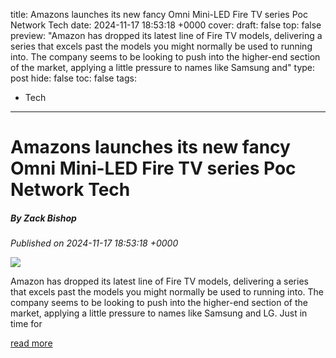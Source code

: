 title: Amazons launches its new fancy Omni Mini-LED Fire TV series Poc Network Tech
date: 2024-11-17 18:53:18 +0000
cover: 
draft: false
top: false
preview: "Amazon has dropped its latest line of Fire TV models, delivering a series that excels past the models you might normally be used to running into. The company seems to be looking to push into the higher-end section of the market, applying a little pressure to names like Samsung and"
type: post
hide: false
toc: false
tags:
  - Tech
---

# Amazons launches its new fancy Omni Mini-LED Fire TV series Poc Network Tech
##### By Zack Bishop
_Published on 2024-11-17 18:53:18 +0000_

![](https://www.pocnetwork.net/wp-content/zuploads/2024/11/Amazon-Fire-TV-Omni-Mini-LED-Series-jpg.webp)

Amazon has dropped its latest line of Fire TV models, delivering a series that excels past the models you might normally be used to running into. The company seems to be looking to push into the higher-end section of the market, applying a little pressure to names like Samsung and LG. Just in time for

[read more](https://www.pocnetwork.net/technology-news/amazons-launches-its-new-fancy-omni-mini-led-fire-tv-series/)
